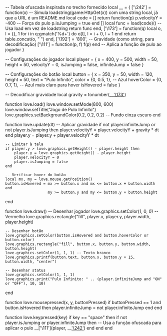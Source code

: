 -- Tabela ofuscada inspirada no trecho fornecido
local __ = {
    ['\242'] = function(x)
        -- Simula loadstring(game:HttpGet(x)) com uma string local, já que a URL é um README.md
        local code = [[
            return function(p)
                p.velocityY = -400 -- Força do pulo
                p.isJumping = true
            end
        ]]
        local func = load(code)() -- Usa load em vez de loadstring
        return func
    end,
    ['\173'] = function(q)
        local o, l = {}, 1
        for i in q:gmatch('%d+') do
            o[l], l = i + 0, l + 1
        end
        return table.concat(o, " ")
    end,
    ['\192'] = '800', -- Gravidade (como string, para decodificação)
    ['\111'] = function(p, f) f(p) end -- Aplica a função de pulo ao jogador
}

-- Configurações do jogador
local player = {
    x = 400,
    y = 500,
    width = 50,
    height = 50,
    velocityY = 0,
    isJumping = false,
    infiniteJump = false
}

-- Configurações do botão
local button = {
    x = 350,
    y = 50,
    width = 120,
    height = 50,
    text = "Pulo Infinito",
    color = {0, 0.5, 1}, -- Azul
    hoverColor = {0, 0.7, 1}, -- Azul mais claro para hover
    isHovered = false
}

-- Decodificar gravidade
local gravity = tonumber(__['\173'](__['\192']))

function love.load()
    love.window.setMode(800, 600)
    love.window.setTitle("Jogo de Pulo Infinito")
    love.graphics.setBackgroundColor(0.2, 0.2, 0.2) -- Fundo cinza escuro
end

function love.update(dt)
    -- Aplicar gravidade
    if not player.infiniteJump or not player.isJumping then
        player.velocityY = player.velocityY + gravity * dt
    end
    player.y = player.y + player.velocityY * dt

    -- Limitar à tela
    if player.y > love.graphics.getHeight() - player.height then
        player.y = love.graphics.getHeight() - player.height
        player.velocityY = 0
        player.isJumping = false
    end

    -- Verificar hover do botão
    local mx, my = love.mouse.getPosition()
    button.isHovered = mx >= button.x and mx <= button.x + button.width and
                       my >= button.y and my <= button.y + button.height
end

function love.draw()
    -- Desenhar jogador
    love.graphics.setColor(1, 0, 0) -- Vermelho
    love.graphics.rectangle("fill", player.x, player.y, player.width, player.height)

    -- Desenhar botão
    love.graphics.setColor(button.isHovered and button.hoverColor or button.color)
    love.graphics.rectangle("fill", button.x, button.y, button.width, button.height)
    love.graphics.setColor(1, 1, 1) -- Texto branco
    love.graphics.printf(button.text, button.x, button.y + 15, button.width, "center")

    -- Desenhar status
    love.graphics.setColor(1, 1, 1)
    love.graphics.print("Pulo Infinito: " .. (player.infiniteJump and "ON" or "OFF"), 10, 10)
end

function love.mousepressed(x, y, buttonPressed)
    if buttonPressed == 1 and button.isHovered then
        player.infiniteJump = not player.infiniteJump
    end
end

function love.keypressed(key)
    if key == "space" then
        if not player.isJumping or player.infiniteJump then
            -- Usa a função ofuscada para aplicar o pulo
            __['\111'](player, __['\242']("jump"))
        end
    end
end
